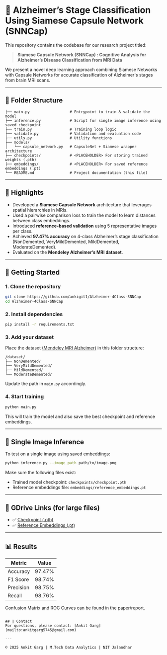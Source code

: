 # 🧠 Alzheimer’s Stage Classification Using Siamese Capsule Network (SNNCap)

This repository contains the codebase for our research project titled:

> **Siamese Capsule Network (SNNCap) : Cognitive Analysis for Alzheimer’s Disease Classification from MRI Data**

We present a novel deep learning approach combining Siamese Networks with Capsule Networks for accurate classification of Alzheimer's stages from brain MRI scans.

---

## 📂 Folder Structure
```
├── main.py                  # Entrypoint to train & validate the model
├── inference.py             # Script for single image inference using saved checkpoint
├── train.py                 # Training loop logic
├── validate.py              # Validation and evaluation code
├── utils.py                 # Utility functions
├── models/
│   └── capsule_network.py   # CapsuleNet + Siamese wrapper architecture
├── checkpoints/             # <PLACEHOLDER> For storing trained weights (.pth)
├── embeddings/              # <PLACEHOLDER> For saved reference embeddings (.pt)
└── README.md                # Project documentation (this file)
```

---

## 📌 Highlights
- Developed a **Siamese Capsule Network** architecture that leverages spatial hierarchies in MRIs.
- Used a pairwise comparison loss to train the model to learn distances between class embeddings.
- Introduced **reference-based validation** using 5 representative images per class.
- Achieved **97.47% accuracy** on 4-class Alzheimer’s stage classification (NonDemented, VeryMildDemented, MildDemented, ModerateDemented).
- Evaluated on the **Mendeley Alzheimer’s MRI dataset**.

---

## 🚀 Getting Started

### 1. Clone the repository
```bash
git clone https://github.com/ankigit1/Alzheimer-4Class-SNNCap
cd Alzheimer-4Class-SNNCap
```

### 2. Install dependencies
```bash
pip install -r requirements.txt
```

### 3. Add your dataset
Place the dataset [(Mendeley MRI Alzheimer)](https://data.mendeley.com/datasets/ch87yswbz4/1) in this folder structure:
```
/dataset/
├── NonDemented/
├── VeryMildDemented/
├── MildDemented/
└── ModerateDemented/
```
Update the path in `main.py` accordingly.

### 4. Start training
```bash
python main.py
```

This will train the model and also save the best checkpoint and reference embeddings.

---

## 🧪 Single Image Inference
To test on a single image using saved embeddings:
```bash
python inference.py --image_path path/to/image.png
```
Make sure the following files exist:
- Trained model checkpoint: `checkpoints/checkpoint.pth`
- Reference embeddings file: `embeddings/reference_embeddings.pt`

---

## 📁 GDrive Links (for large files)
- ✅ [Checkpoint (.pth)](https://drive.google.com/file/d/14br_vhqeJ4HoeU7qrIvFTcUyVtaBSm7S/view?usp=sharing)
- ✅ [Reference Embeddings (.pt)](https://drive.google.com/file/d/1i7f58FWk-jFJ_PVgCJD-MZw5zDnKpQ46/view?usp=sharing)

---

## 📊 Results
| Metric       | Value   |
|--------------|---------|
| Accuracy     | 97.47%  |
| F1 Score     | 98.74%  |
| Precision    | 98.75%  |
| Recall       | 98.76%  |

Confusion Matrix and ROC Curves can be found in the paper/report.


```

## 🤝 Contact
For questions, please contact: [Ankit Garg](mailto:ankitgarg5745@gmail.com)

---

© 2025 Ankit Garg | M.Tech Data Analytics | NIT Jalandhar

